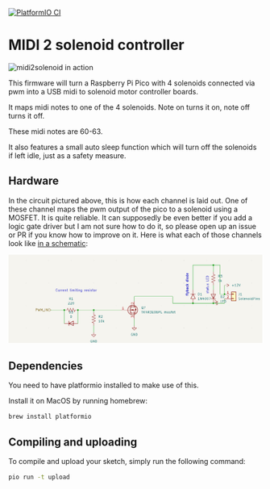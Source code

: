 [![PlatformIO CI](https://github.com/madskjeldgaard/raspberry-pi-pico-usbmidi-platformio-template/actions/workflows/build.yml/badge.svg)](https://github.com/madskjeldgaard/raspberry-pi-pico-usbmidi-platformio-template/actions/workflows/build.yml)

# MIDI 2 solenoid controller

![midi2solenoid in action](midi2solenoid.jpg) 

This firmware will turn a Raspberry Pi Pico with 4 solenoids connected via pwm into a USB midi to solenoid motor controller boards.

It maps midi notes to one of the 4 solenoids. Note on turns it on, note off turns it off.

These midi notes are 60-63.

It also features a small auto sleep function which will turn off the solenoids if left idle, just as a safety measure.

## Hardware

In the circuit pictured above, this is how each channel is laid out. One of these channel maps the pwm output of the pico to a solenoid using a MOSFET. It is quite reliable. It can supposedly be even better if you add a logic gate driver but I am not sure how to do it, so please open up an issue or PR if you know how to improve on it. Here is what each of those channels look like [in a schematic](hardware/mosfet_based_solenoid_voice.kicad_sch):

![Solenoid channel](solenoid_channel_schematic.png)

## Dependencies

You need to have platformio installed to make use of this.

Install it on MacOS by running homebrew:

```bash
brew install platformio
```

## Compiling and uploading

To compile and upload your sketch, simply run the following command:

```bash
pio run -t upload
```
